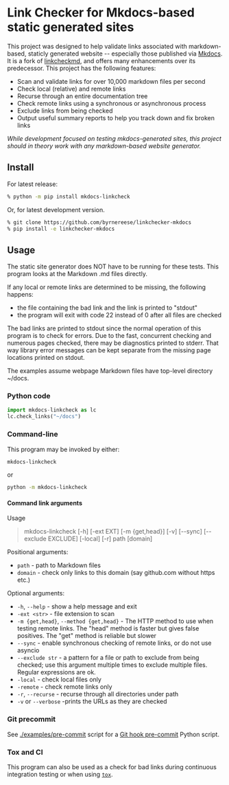 # Link Checker for Mkdocs-based static generated sites

This project was designed to help validate links associated with markdown-based, staticly generated website -- especially those published via [Mkdocs](https://www.mkdocs.org/). It is a fork of [linkcheckmd](https://github.com/scivision/linkchecker-markdown), and offers many enhancements over its predecessor. This project has the following features:

* Scan and validate links for over 10,000 markdown files per second
* Check local (relative) and remote links
* Recurse through an entire documentation tree
* Check remote links using a synchronous or asynchronous process
* Exclude links from being checked
* Output useful summary reports to help you track down and fix broken links

*While development focused on testing mkdocs-generated sites, this project should in theory work with any markdown-based website generator.*

## Install

For latest release:

```sh
% python -m pip install mkdocs-linkcheck
```

Or, for latest development version.

```sh
% git clone https://github.com/byrnereese/linkchecker-mkdocs
% pip install -e linkchecker-mkdocs
```

## Usage

The static site generator does NOT have to be running for these tests. This program looks at the Markdown .md files directly.

If any local or remote links are determined to be missing, the following happens:

* the file containing the bad link and the link is printed to "stdout"
* the program will exit with code 22 instead of 0 after all files are checked

The bad links are printed to stdout since the normal operation of this program is to check for errors.
Due to the fast, concurrent checking and numerous pages checked, there may be diagnostics printed to stderr.
That way library error messages can be kept separate from the missing page locations printed on stdout.

The examples assume webpage Markdown files have top-level directory ~/docs.

### Python code

```python
import mkdocs-linkcheck as lc
lc.check_links("~/docs")
```

### Command-line

This program may be invoked by either:

```sh
mkdocs-linkcheck
```

or

```sh
python -m mkdocs-linkcheck
```

#### Command link arguments

Usage

> mkdocs-linkcheck [-h] [-ext EXT] [-m {get,head}] [-v] [--sync] [--exclude EXCLUDE] [-local] [-r] path [domain]

Positional arguments:

* `path` - path to Markdown files
* `domain` - check only links to this domain (say github.com without https etc.)

Optional arguments:

* `-h`, `--help` - show a help message and exit
* `-ext <str>` - file extension to scan
* `-m {get,head}`, `--method {get,head}` - The HTTP method to use when testing remote links. The "head" method is faster but gives false positives. The "get" method is reliable but slower
* `--sync` - enable synchronous checking of remote links, or do not use asyncio
* `--exclude str` - a pattern for a file or path to exclude from being checked; use this argument multiple times to exclude multiple files. Regular expressions are ok. 
* `-local` - check local files only
* `-remote` - check remote links only 
* `-r`, `--recurse` - recurse through all directories under path
* `-v` or `--verbose` -prints the URLs as they are checked

### Git precommit

See [./examples/pre-commit](./examples/pre-commit) script for a [Git hook pre-commit](https://www.scivision.dev/git-markdown-pre-commit-linkcheck) Python script.

### Tox and CI

This program can also be used as a check for bad links during continuous integration testing or when using [`tox`](https://tox.readthedocs.io/).

